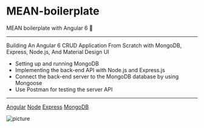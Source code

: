 # MEAN-boilerplate
MEAN boilerplate with Angular 6 :rocket:
***
Building An Angular 6 CRUD Application From Scratch with MongoDB, Express, Node.js, And Material Design UI

* Setting up and running MongoDB 
* Implementing the back-end API with Node.js and Express.js
* Connect the back-end server to the MongoDB database by using Mongoose
* Use Postman for testing the server API
***
[Angular]()
[Node]()
[Express]()
[MongoDB]()

![picture](http://www.teclogiq.com/images/mean-stack-diagram.jpg)
